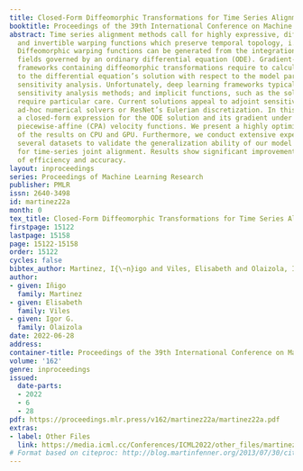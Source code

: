 ```yaml
---
title: Closed-Form Diffeomorphic Transformations for Time Series Alignment
booktitle: Proceedings of the 39th International Conference on Machine Learning
abstract: Time series alignment methods call for highly expressive, differentiable
  and invertible warping functions which preserve temporal topology, i.e diffeomorphisms.
  Diffeomorphic warping functions can be generated from the integration of velocity
  fields governed by an ordinary differential equation (ODE). Gradient-based optimization
  frameworks containing diffeomorphic transformations require to calculate derivatives
  to the differential equation’s solution with respect to the model parameters, i.e.
  sensitivity analysis. Unfortunately, deep learning frameworks typically lack automatic-differentiation-compatible
  sensitivity analysis methods; and implicit functions, such as the solution of ODE,
  require particular care. Current solutions appeal to adjoint sensitivity methods,
  ad-hoc numerical solvers or ResNet’s Eulerian discretization. In this work, we present
  a closed-form expression for the ODE solution and its gradient under continuous
  piecewise-affine (CPA) velocity functions. We present a highly optimized implementation
  of the results on CPU and GPU. Furthermore, we conduct extensive experiments on
  several datasets to validate the generalization ability of our model to unseen data
  for time-series joint alignment. Results show significant improvements both in terms
  of efficiency and accuracy.
layout: inproceedings
series: Proceedings of Machine Learning Research
publisher: PMLR
issn: 2640-3498
id: martinez22a
month: 0
tex_title: Closed-Form Diffeomorphic Transformations for Time Series Alignment
firstpage: 15122
lastpage: 15158
page: 15122-15158
order: 15122
cycles: false
bibtex_author: Martinez, I{\~n}igo and Viles, Elisabeth and Olaizola, Igor G.
author:
- given: Iñigo
  family: Martinez
- given: Elisabeth
  family: Viles
- given: Igor G.
  family: Olaizola
date: 2022-06-28
address:
container-title: Proceedings of the 39th International Conference on Machine Learning
volume: '162'
genre: inproceedings
issued:
  date-parts:
  - 2022
  - 6
  - 28
pdf: https://proceedings.mlr.press/v162/martinez22a/martinez22a.pdf
extras:
- label: Other Files
  link: https://media.icml.cc/Conferences/ICML2022/other_files/martinez22a-supp.zip
# Format based on citeproc: http://blog.martinfenner.org/2013/07/30/citeproc-yaml-for-bibliographies/
---
```

